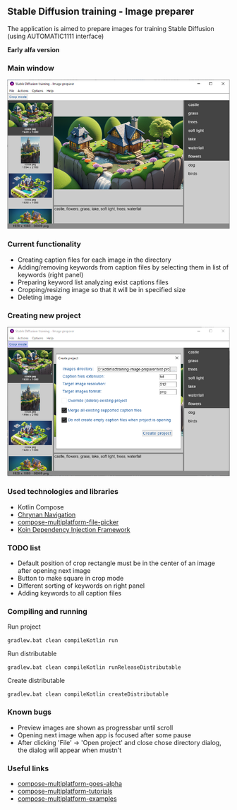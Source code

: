 ## Stable Diffusion training - Image preparer

The application is aimed to prepare images for training Stable Diffusion (using AUTOMATIC1111 interface)

**Early alfa version**

### Main window

![](screens/main-window.png)

### Current functionality

* Creating caption files for each image in the directory
* Adding/removing keywords from caption files by selecting them in list of keywords (right panel)
* Preparing keyword list analyzing exist captions files
* Cropping/resizing image so that it will be in specified size
* Deleting image

### Creating new project

![](screens/create-project.png)

### Used technologies and libraries

* Kotlin Compose
* [Chrynan Navigation](https://github.com/chRyNaN/navigation)
* [compose-multiplatform-file-picker](https://github.com/Wavesonics/compose-multiplatform-file-picker)
* [Koin Dependency Injection Framework](https://github.com/InsertKoinIO/koin)

### TODO list
* Default position of crop rectangle must be in the center of an image after opening next image
* Button to make square in crop mode
* Different sorting of keywords on right panel
* Adding keywords to all caption files

### Compiling and running

Run project

```shell
gradlew.bat clean compileKotlin run
```

Run distributable

```shell
gradlew.bat clean compileKotlin runReleaseDistributable
```

Create distributable

```shell
gradlew.bat clean compileKotlin createDistributable
```

### Known bugs

* Preview images are shown as progressbar until scroll
* Opening next image when app is focused after some pause
* After clicking 'File' -> 'Open project' and close chose directory dialog, the dialog will appear when mustn't

### Useful links

* [compose-multiplatform-goes-alpha](https://blog.jetbrains.com/kotlin/2021/08/compose-multiplatform-goes-alpha/)
* [compose-multiplatform-tutorials](https://github.com/JetBrains/compose-multiplatform/tree/master/tutorials/)
* [compose-multiplatform-examples](https://github.com/JetBrains/compose-multiplatform#examples)



